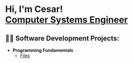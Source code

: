 <h1>Hi, I'm Cesar! <br/><a href="https://github.com/hernandezr-jcesar">Computer Systems Engineer</a></h1>

<h2>👨‍💻 Software Development Projects:</h2>

- <b>Programming Fundamentals</b>
  - [Files](https://github.com/hernandezr-jcesar/Programming-Fundamentals)





